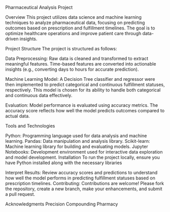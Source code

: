 Pharmaceutical Analysis Project

Overview
This project utilizes data science and machine learning techniques to analyze pharmaceutical data, focusing on predicting outcomes based on prescription and fulfillment timelines. The goal is to optimize healthcare operations and improve patient care through data-driven insights.

Project Structure
The project is structured as follows:

Data Preprocessing: Raw data is cleaned and transformed to extract meaningful features. Time-based features are converted into actionable insights (e.g., converting days to hours for accurate prediction).

Machine Learning Model: A Decision Tree classifier and regressor were then implemented to predict categorical and continuous fulfillment statuses, respectively. This model is chosen for its ability to handle both categorical and continuous data effectively.

Evaluation: Model performance is evaluated using accuracy metrics. The accuracy score reflects how well the model predicts outcomes compared to actual data.

Tools and Technologies

Python: Programming language used for data analysis and machine learning.
Pandas: Data manipulation and analysis library.
Scikit-learn: Machine learning library for building and evaluating models.
Jupyter Notebooks: Development environment used for interactive data exploration and model development.
Installation
To run the project locally, ensure you have Python installed along with the necessary libraries

Interpret Results:
Review accuracy scores and predictions to understand how well the model performs in predicting fulfillment statuses based on prescription timelines.
Contributing:
Contributions are welcome! Please fork the repository, create a new branch, make your enhancements, and submit a pull request.

Acknowledgments
Precision Compounding Pharmacy
